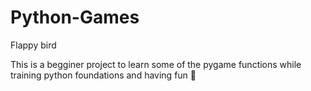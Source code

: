# Python-Games
Flappy bird



This is a begginer project to learn some
of the pygame functions while training python foundations
and having fun 🤖
